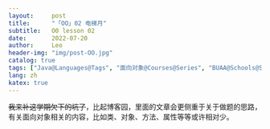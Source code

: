 ```yaml
---
layout:     post
title:      "「OO」02 电梯月"
subtitle:   O0 lesson 02
date:       2022-07-20
author:     Leo
header-img: "img/post-OO.jpg"
catalog: true
tags: ["Java@Languages@Tags", "面向对象@Courses@Series", "BUAA@Schools@Series"]
lang: zh
katex: true 
---
```


~~我来补这学期欠下的坑了~~，比起博客园，里面的文章会更侧重于关于做题的思路，有关面向对象相关的内容，比如类、对象、方法、属性等等或许相对少。

